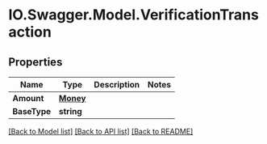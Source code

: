 # IO.Swagger.Model.VerificationTransaction
## Properties

Name | Type | Description | Notes
------------ | ------------- | ------------- | -------------
**Amount** | [**Money**](Money.md) |  | 
**BaseType** | **string** |  | 

[[Back to Model list]](../README.md#documentation-for-models) [[Back to API list]](../README.md#documentation-for-api-endpoints) [[Back to README]](../README.md)

